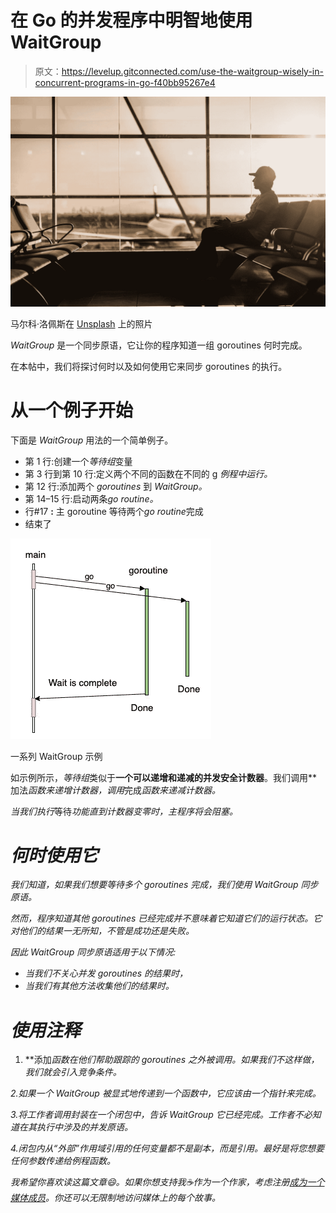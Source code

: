# 在 Go 的并发程序中明智地使用 WaitGroup

> 原文：<https://levelup.gitconnected.com/use-the-waitgroup-wisely-in-concurrent-programs-in-go-f40bb95267e4>

![](img/3c3440d0c2cc265cf196b1a8768711e0.png)

马尔科·洛佩斯在 [Unsplash](https://unsplash.com?utm_source=medium&utm_medium=referral) 上的照片

*WaitGroup* 是一个同步原语，它让你的程序知道一组 goroutines 何时完成。

在本帖中，我们将探讨何时以及如何使用它来同步 goroutines 的执行。

# 从一个例子开始

下面是 *WaitGroup* 用法的一个简单例子。

*   第 1 行:创建一个*等待组*变量
*   第 3 行到第 10 行:定义两个不同的函数在不同的 g *例程中运行。*
*   第 12 行:添加两个 *goroutines* 到 *WaitGroup。*
*   第 14–15 行:启动两条*go routine。*
*   行#17 **:** 主 goroutine 等待两个*go routine*完成
*   结束了

![](img/5f8bc744288750270e8b616786f50296.png)

一系列 WaitGroup 示例

如示例所示，*等待组*类似于**一个可以递增和递减的并发安全计数器**。我们调用**加法*函数来递增计数器，调用*完成*函数来递减计数器。*

*当我们执行*等待*功能直到计数器变零时，主程序将会阻塞。*

# *何时使用它*

*我们知道，如果我们想要等待多个 goroutines 完成，我们使用 *WaitGroup* 同步原语。*

*然而，程序知道其他 goroutines 已经完成并不意味着它知道它们的运行状态。它对他们的结果一无所知，不管是成功还是失败。*

*因此 *WaitGroup* 同步原语适用于以下情况:*

*   *当我们不关心并发 goroutines 的结果时，*
*   *当我们有其他方法收集他们的结果时。*

# *使用注释*

1.  **添加*函数在他们帮助跟踪的 goroutines 之外被调用。如果我们不这样做，我们就会引入竞争条件。*

*2.如果一个 *WaitGroup* 被显式地传递到一个函数中，它应该由一个指针来完成。*

*3.将工作者调用封装在一个闭包中，告诉 WaitGroup 它已经完成。工作者不必知道在其执行中涉及的并发原语。*

*4.闭包内从“外部”作用域引用的任何变量都不是副本，而是引用。最好是将您想要任何参数传递给例程函数。*

*我希望你喜欢读这篇文章😄。如果你想支持我☕作为一个作家，考虑注册[成为一个媒体成员](https://jerryan.medium.com/membership)。你还可以无限制地访问媒体上的每个故事。*